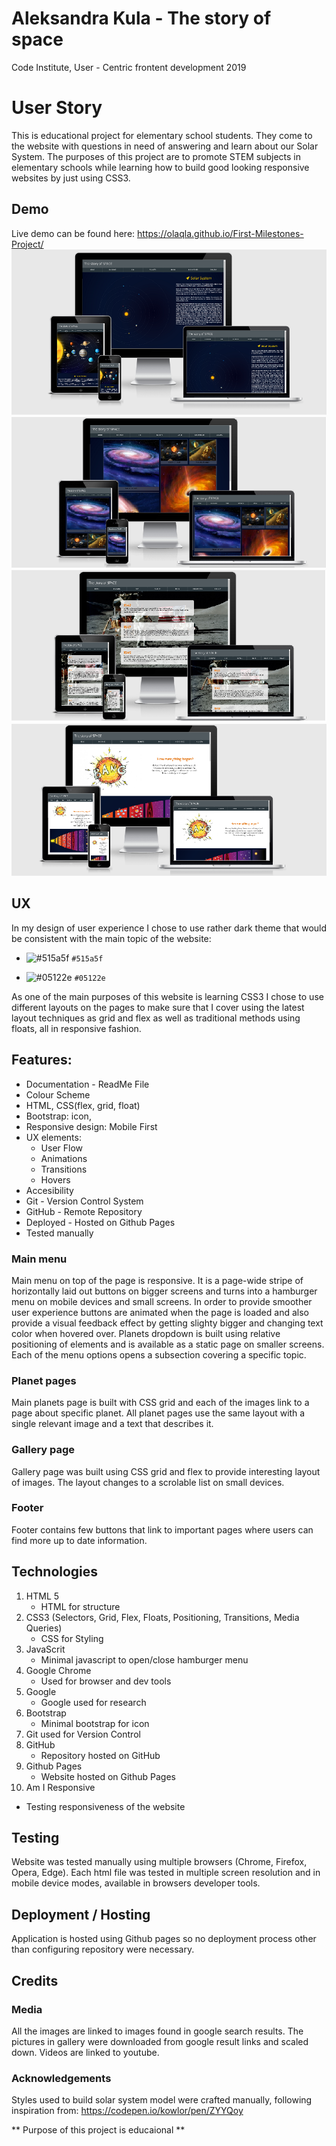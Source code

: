 # Aleksandra Kula - The story of space 
Code Institute, User - Centric frontent development 2019
# User Story

This is educational project for elementary school students. They come to the website with questions in need of answering and learn about our Solar System.
The purposes of this project are to promote STEM subjects in elementary schools 
while learning how to build good looking responsive websites by just using CSS3.

## Demo 

Live demo can be found here: https://olaqla.github.io/First-Milestones-Project/
![](gallery_img/DEMO.png)
![](gallery_img/demo2.png)
![](gallery_img/demo3.png)
![](gallery_img/demo4.png)

## UX 
In my design of user experience I chose to use rather dark theme that would be consistent with 
the main topic of the website:

- ![#515a5f](https://placehold.it/15/515a5f/000000?text=+) `#515a5f`

- ![#05122e](https://placehold.it/15/05122e/000000?text=+) `#05122e`

As one of the main purposes of this website is 
learning CSS3 I chose to use different layouts on the pages to make sure that I cover using the latest 
layout techniques as grid and flex as well as traditional methods using floats, all in responsive fashion.

## Features:

* Documentation - ReadMe File
* Colour Scheme
* HTML, CSS(flex, grid, float)
* Bootstrap: icon,
* Responsive design: Mobile First
* UX elements:
  - User Flow
  - Animations
  - Transitions
  - Hovers
* Accesibility
* Git - Version Control System
* GitHub - Remote Repository
* Deployed - Hosted on Github Pages
* Tested manually

### Main menu

Main menu on top of the page is responsive. It is a page-wide stripe of horizontally laid out buttons on bigger screens and turns into a hamburger menu on mobile devices and small screens. 
In order to provide smoother user experience buttons are animated when the page is loaded and also provide a visual feedback effect by getting slighty bigger and changing text color when hovered over. 
Planets dropdown is built using relative positioning of elements and is available as a static page on smaller screens. 
Each of the menu options opens a subsection covering a specific topic. 

### Planet pages

Main planets page is built with CSS grid and each of the images link to a page about specific planet. 
All planet pages use the same layout with a single relevant image and a text that describes it. 

### Gallery page

Gallery page was built using CSS grid and flex to provide interesting layout of images. The layout changes to a scrolable list on small devices. 

### Footer

Footer contains few buttons that link to important pages where users can find more up to date information. 

## Technologies

1. HTML 5 
   - HTML for structure
2. CSS3 (Selectors, Grid, Flex, Floats, Positioning, Transitions, Media Queries) 
   - CSS for Styling
3. JavaScrit
   - Minimal javascript to open/close hamburger menu
4. Google Chrome
   - Used for browser and dev tools
5. Google
   - Google used for research
6. Bootstrap
   - Minimal bootstrap for icon
7. Git used for Version Control
8. GitHub
   - Repository hosted on GitHub
9. Github Pages
   - Website hosted on Github Pages
10. Am I Responsive
   - Testing responsiveness of the website
   
## Testing 

Website was tested manually using multiple browsers (Chrome, Firefox, Opera, Edge).
Each html file was tested in multiple screen resolution and in mobile device modes, available in browsers developer tools. 

## Deployment / Hosting

Application is hosted using Github pages so no deployment process other than configuring repository were necessary.

## Credits

### Media

All the images are linked to images found in google search results.
The pictures in gallery were downloaded from google result links and scaled down.
Videos are linked to youtube.

### Acknowledgements

Styles used to build solar system model were crafted manually, following inspiration from: https://codepen.io/kowlor/pen/ZYYQoy

** Purpose of this project is educaional **
